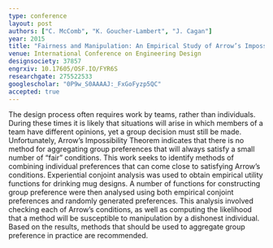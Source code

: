 ```yaml
---
type: conference
layout: post
authors: ["C. McComb", "K. Goucher-Lambert", "J. Cagan"]
year: 2015
title: "Fairness and Manipulation: An Empirical Study of Arrow’s Impossibility Theorem International Conference on Engineering Design"
venue: International Conference on Engineering Design
designsociety: 37857
engrxiv: 10.17605/OSF.IO/FYR6S
researchgate: 275522533
googlescholar: "0P9w_S0AAAAJ:_FxGoFyzp5QC"
accepted: true
---
```

The design process often requires work by teams, rather than individuals. During these times it is likely that situations will arise in which members of a team have different opinions, yet a group decision must still be made. Unfortunately, Arrow’s Impossibility Theorem indicates that there is no method for aggregating group preferences that will always satisfy a small number of “fair” conditions. This work seeks to identify methods of combining individual preferences that can come close to satisfying Arrow’s conditions. Experiential conjoint analysis was used to obtain empirical utility functions for drinking mug designs. A number of functions for constructing group preference were then analysed using both empirical conjoint preferences and randomly generated preferences. This analysis involved checking each of Arrow’s conditions, as well as computing the likelihood that a method will be susceptible to manipulation by a dishonest individual. Based on the results, methods that should be used to aggregate group preference in practice are recommended.

